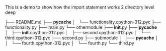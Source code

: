 This is a demo to show how the import statement works 2 directory level deep 

├── README.md
├── __pycache__
│   └── functionality.cpython-312.pyc
├── functionality.py
├── main.py
└── othermodule
    ├── __init__.py
    ├── __pycache__
    │   ├── __init__.cpython-312.pyc
    │   ├── second.cpython-312.pyc
    │   └── third.cpython-312.pyc
    ├── second.py
    ├── submodule
    │   ├── __pycache__
    │   │   └── fourth.cpython-312.pyc
    │   └── fourth.py
    └── third.py